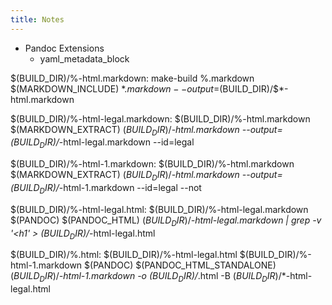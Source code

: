 ```yaml
---
title: Notes
---
```


* Pandoc Extensions
	* yaml_metadata_block

$(BUILD_DIR)/%-html.markdown: make-build %.markdown
	$(MARKDOWN_INCLUDE) $*.markdown --output=$(BUILD_DIR)/$*-html.markdown

$(BUILD_DIR)/%-html-legal.markdown: $(BUILD_DIR)/%-html.markdown
	$(MARKDOWN_EXTRACT) $(BUILD_DIR)/$*-html.markdown --output=$(BUILD_DIR)/$*-html-legal.markdown --id=legal

$(BUILD_DIR)/%-html-1.markdown: $(BUILD_DIR)/%-html.markdown
	$(MARKDOWN_EXTRACT) $(BUILD_DIR)/$*-html.markdown --output=$(BUILD_DIR)/$*-html-1.markdown --id=legal --not

$(BUILD_DIR)/%-html-legal.html: $(BUILD_DIR)/%-html-legal.markdown
	$(PANDOC) $(PANDOC_HTML) $(BUILD_DIR)/$*-html-legal.markdown | grep -v '<h1' > $(BUILD_DIR)/$*-html-legal.html

$(BUILD_DIR)/%.html: $(BUILD_DIR)/%-html-legal.html $(BUILD_DIR)/%-html-1.markdown
	$(PANDOC) $(PANDOC_HTML_STANDALONE) $(BUILD_DIR)/$*-html-1.markdown -o $(BUILD_DIR)/$*.html -B $(BUILD_DIR)/$*-html-legal.html
